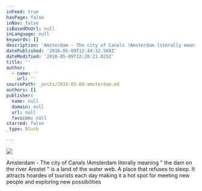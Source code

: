 ```yaml
---
inFeed: true
hasPage: false
inNav: false
isBasedOnUrl: null
inLanguage: null
keywords: []
description: 'Amsterdam - The city of Canals !Amsterdam literally meaning " the dam on the river Amstel " is a land of the water web. A place that refuses to sleep. It attracts hoardes of tourists each day making it a hot spot for meeting new people and exploring new possibilities '
datePublished: '2016-05-09T12:44:32.569Z'
dateModified: '2016-05-09T12:28:21.825Z'
title: ''
author:
  - name: ''
    url: ''
sourcePath: _posts/2016-05-08-amsterdam.md
authors: []
publisher:
  name: null
  domain: null
  url: null
  favicon: null
starred: false
_type: Blurb

---
```

![](https://the-grid-user-content.s3-us-west-2.amazonaws.com/669e2a96-e883-4e70-b782-dc1d1eb0f066.jpg)

Amsterdam - The city of Canals !Amsterdam literally meaning " the dam on the river Amstel " is a land of the water web. A place that refuses to sleep. It attracts hoardes of tourists each day making it a hot spot for meeting new people and exploring new possibilities